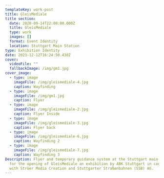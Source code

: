 ```yaml
---
templateKey: work-post
title: GleisMediale
title section:
  date: 2020-09-14T22:00:00.000Z
  title: GleisMediale
  type: work
  images: []
  format: Event Identity
  location: Stuttgart Main Station
type: Exhibition Identity
date: 2023-12-12T16:24:50.438Z
cover:
  videoFile: ""
  fallbackImage: /img/gm1.jpg
cover_image:
  - type: image
    imageFile: /img/gleismediale-4.jpg
    caption: Wayfinding
  - type: image
    imageFile: /img/gm1.jpg
    caption: Flyer
  - type: image
    imageFile: /img/gleismediale-2.jpg
    caption: Flyer Inside
  - type: image
    imageFile: /img/gleismediale-3.jpg
    caption: Flyer back
  - type: image
    imageFile: /img/gleismediale-6.jpg
    caption: Wayfinding 2
  - type: image
    imageFile: /img/gleismediale-7.jpg
    caption: Wayfinding 3
Description: Flyer and temporary guidance system at the Stuttgart main station
  for the opening of GleisMediale an exhibition by ABK Stuttgart in cooperation
  with Ströer Media Creation and Stuttgarter Straßenbahnen (SSB) AG.
---
```

